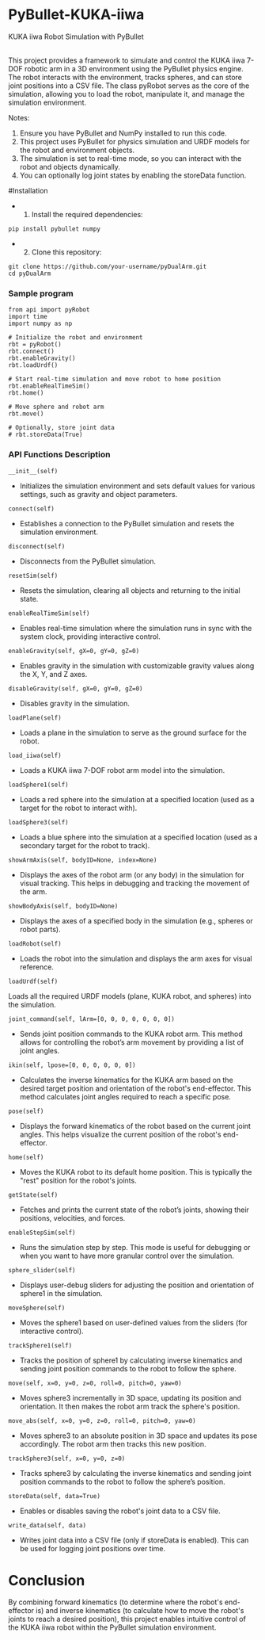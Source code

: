 # PyBullet-KUKA-iiwa
KUKA iiwa Robot Simulation with PyBullet<br />
<br />

This project provides a framework to simulate and control the KUKA iiwa 7-DOF robotic arm in a 3D environment using the PyBullet physics engine. The robot interacts with the environment, tracks spheres, and can store joint positions into a CSV file. The class pyRobot serves as the core of the simulation, allowing you to load the robot, manipulate it, and manage the simulation environment.

Notes:<br />
1. Ensure you have PyBullet and NumPy installed to run this code.<br />
2. This project uses PyBullet for physics simulation and URDF models for the robot and environment objects.<br />
3. The simulation is set to real-time mode, so you can interact with the robot and objects dynamically.<br />
4. You can optionally log joint states by enabling the storeData function.<br />

#Installation
* 1. Install the required dependencies:
```
pip install pybullet numpy
```

* 2. Clone this repository:
```
git clone https://github.com/your-username/pyDualArm.git
cd pyDualArm
```

### Sample program
```
from api import pyRobot
import time
import numpy as np

# Initialize the robot and environment
rbt = pyRobot()
rbt.connect()
rbt.enableGravity()
rbt.loadUrdf()

# Start real-time simulation and move robot to home position
rbt.enableRealTimeSim()
rbt.home()

# Move sphere and robot arm
rbt.move()

# Optionally, store joint data
# rbt.storeData(True)
```

### API Functions Description
```
__init__(self)
```
* Initializes the simulation environment and sets default values for various settings, such as gravity and object parameters.

```
connect(self)
```
* Establishes a connection to the PyBullet simulation and resets the simulation environment.

```
disconnect(self)
```
* Disconnects from the PyBullet simulation.

```
resetSim(self)
```
* Resets the simulation, clearing all objects and returning to the initial state.

```
enableRealTimeSim(self)
```
* Enables real-time simulation where the simulation runs in sync with the system clock, providing interactive control.

```
enableGravity(self, gX=0, gY=0, gZ=0)
```
* Enables gravity in the simulation with customizable gravity values along the X, Y, and Z axes.

```
disableGravity(self, gX=0, gY=0, gZ=0)
```
* Disables gravity in the simulation.

```
loadPlane(self)
```
* Loads a plane in the simulation to serve as the ground surface for the robot.

```
load_iiwa(self)
```
* Loads a KUKA iiwa 7-DOF robot arm model into the simulation.

```
loadSphere1(self)
```
* Loads a red sphere into the simulation at a specified location (used as a target for the robot to interact with).

```
loadSphere3(self)
```
* Loads a blue sphere into the simulation at a specified location (used as a secondary target for the robot to track).

```
showArmAxis(self, bodyID=None, index=None)
```
* Displays the axes of the robot arm (or any body) in the simulation for visual tracking. This helps in debugging and tracking the movement of the arm.

```
showBodyAxis(self, bodyID=None)
```
* Displays the axes of a specified body in the simulation (e.g., spheres or robot parts).

```
loadRobot(self)
```
* Loads the robot into the simulation and displays the arm axes for visual reference.

```
loadUrdf(self)
```
Loads all the required URDF models (plane, KUKA robot, and spheres) into the simulation.

```
joint_command(self, lArm=[0, 0, 0, 0, 0, 0, 0])
```
* Sends joint position commands to the KUKA robot arm. This method allows for controlling the robot’s arm movement by providing a list of joint angles.

```
ikin(self, lpose=[0, 0, 0, 0, 0, 0])
```
* Calculates the inverse kinematics for the KUKA arm based on the desired target position and orientation of the robot's end-effector. This method calculates joint angles required to reach a specific pose.
```
pose(self)
```
* Displays the forward kinematics of the robot based on the current joint angles. This helps visualize the current position of the robot's end-effector.

```
home(self)
```
* Moves the KUKA robot to its default home position. This is typically the "rest" position for the robot's joints.

```
getState(self)
```
* Fetches and prints the current state of the robot’s joints, showing their positions, velocities, and forces.

```
enableStepSim(self)
```
* Runs the simulation step by step. This mode is useful for debugging or when you want to have more granular control over the simulation.

```
sphere_slider(self)
```
* Displays user-debug sliders for adjusting the position and orientation of sphere1 in the simulation.

```
moveSphere(self)
```
* Moves the sphere1 based on user-defined values from the sliders (for interactive control).

```
trackSphere1(self)
```
* Tracks the position of sphere1 by calculating inverse kinematics and sending joint position commands to the robot to follow the sphere.

```
move(self, x=0, y=0, z=0, roll=0, pitch=0, yaw=0)
```
* Moves sphere3 incrementally in 3D space, updating its position and orientation. It then makes the robot arm track the sphere's position.

```
move_abs(self, x=0, y=0, z=0, roll=0, pitch=0, yaw=0)
```
* Moves sphere3 to an absolute position in 3D space and updates its pose accordingly. The robot arm then tracks this new position.

```
trackSphere3(self, x=0, y=0, z=0)
```
* Tracks sphere3 by calculating the inverse kinematics and sending joint position commands to the robot to follow the sphere’s position.

```
storeData(self, data=True)
```
* Enables or disables saving the robot's joint data to a CSV file.

```
write_data(self, data)
```
* Writes joint data into a CSV file (only if storeData is enabled). This can be used for logging joint positions over time.


# Conclusion
By combining forward kinematics (to determine where the robot's end-effector is) and inverse kinematics (to calculate how to move the robot's joints to reach a desired position), this project enables intuitive control of the KUKA iiwa robot within the PyBullet simulation environment.
